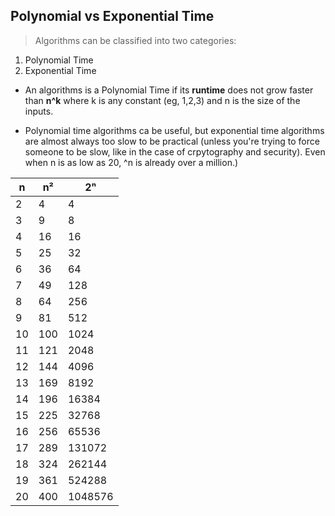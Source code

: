 ## Polynomial vs Exponential Time
> Algorithms can be classified into two categories:
1. Polynomial Time
2. Exponential Time

- An algorithms is a Polynomial Time if its **runtime** does not grow faster than **n^k** where k is any constant (eg, 1,2,3) and n is the size of the inputs.

- Polynomial time algorithms ca be useful, but exponential time algorithms are almost always too slow to be practical (unless you're trying to force someone to be slow, like in the case of crpytography and security). Even when n is as low as 20, ^n is already over a million.)

| n  | n²   | 2ⁿ      |
|----|------|---------|
| 2  | 4    | 4       |
| 3  | 9    | 8       |
| 4  | 16   | 16      |
| 5  | 25   | 32      |
| 6  | 36   | 64      |
| 7  | 49   | 128     |
| 8  | 64   | 256     |
| 9  | 81   | 512     |
| 10 | 100  | 1024    |
| 11 | 121  | 2048    |
| 12 | 144  | 4096    |
| 13 | 169  | 8192    |
| 14 | 196  | 16384   |
| 15 | 225  | 32768   |
| 16 | 256  | 65536   |
| 17 | 289  | 131072  |
| 18 | 324  | 262144  |
| 19 | 361  | 524288  |
| 20 | 400  | 1048576 |
